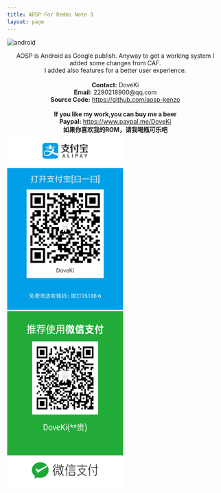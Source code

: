 ```yaml
---
title: AOSP For Redmi Note 3
layout: page
---
```

![android](https://img.xda-cdn.com/KMvIkNc_KKsGy4Gxg541Ueq7rto=/https%3A%2F%2Fimg.xda-cdn.com%2Fuc9wanBxNEM-HzaRWygMlyE4NVU%3D%2Fhttp%253A%252F%252Fi.imgur.com%252FzNMu4xJ.png)
<div class="text" style=" text-align:center;">AOSP is Android as Google publish. Anyway to get a working system I added some changes from CAF. <br/>I added also features for a better user experience.</div>
<br/>
<div class="text" style=" text-align:center;"><b>Contact:</b> DoveKi</div>
<div class="text" style=" text-align:center;"><b>Email:</b> 2290218900@qq.com</div>
<div class="text" style=" text-align:center;"><b>Source Code:</b> <a href="https://github.com/aosp-kenzo">https://github.com/aosp-kenzo</a></div>
<br/>
<div class="text" style=" text-align:center;"><b>If you like my work,you can buy me a beer</b></div>
<div class="text" style=" text-align:center;"><b>Paypal:</b> <a href="https://www.paypal.me/DoveKi">https://www.paypal.me/DoveKi</a></div>
<div class="text" style=" text-align:center;"><b>如果你喜欢我的ROM，请我喝瓶可乐吧</b></div>
<img src="/images/alipay.jpg" width="270" height="410"><img src="/images/wechat.png" width="270" height="410">	